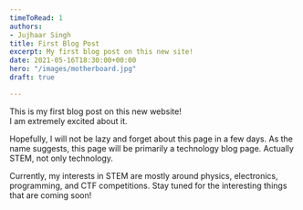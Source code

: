 ```yaml
---
timeToRead: 1
authors:
- Jujhaar Singh
title: First Blog Post
excerpt: My first blog post on this new site!
date: 2021-05-16T18:30:00+00:00
hero: "/images/motherboard.jpg"
draft: true

---
```

This is my first blog post on this new website!  
I am extremely excited about it.

Hopefully, I will not be lazy and forget about this page in a few days. As the name suggests, this page will be primarily a technology blog page. Actually STEM, not only technology.

Currently, my interests in STEM are mostly around physics, electronics, programming, and CTF competitions. Stay tuned for the interesting things that are coming soon!